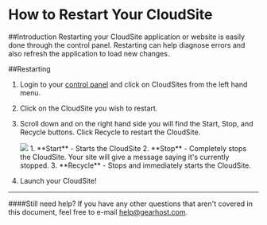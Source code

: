 How to Restart Your CloudSite
==================

##Introduction
Restarting your CloudSite application or website is easily done through the control panel. Restarting can help diagnose errors and also refresh the application to load new changes. 

##Restarting

1. Login to your [control panel](https://my.gearhost.com) and click on CloudSites from the left hand menu. 
2. Click on the CloudSite you wish to restart. 
3. Scroll down and on the right hand side you will find the Start, Stop, and Recycle buttons. Click Recycle to restart the CloudSite. 

	<img src="https://raw.githubusercontent.com/Gearhost/docs/master/Images/restartcloudsite1.PNG" />
	1. **Start** - Starts the CloudSite
	2. **Stop** - Completely stops the CloudSite. Your site will give a message saying it's currently stopped.
	3. **Recycle** - Stops and immediately starts the CloudSite. 
4. Launch your CloudSite!

----------

####Still need help?
If you have any other questions that aren't covered in this document, feel free to e-mail <help@gearhost.com>.